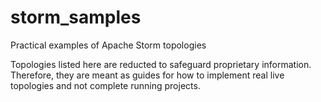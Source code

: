 # storm_samples
Practical examples of Apache Storm topologies

Topologies listed here are reducted to safeguard proprietary information. Therefore, they are meant as guides for how to implement real live topologies and not complete running projects. 
